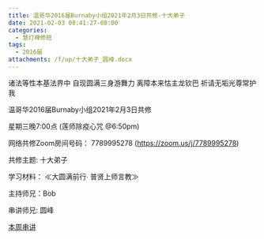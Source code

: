 ```yaml
---
title: 温哥华2016届Burnaby小组2021年2月3日共修-十大弟子
date: 2021-02-03 08:41:27-08:00
categories:
  - 慧灯禅修班
tags:
  - 2016届
attachments: /f/up/十大弟子_圆峰.docx
---
```

诸法等性本基法界中 自现圆满三身游舞力 离障本来怙主龙钦巴 祈请无垢光尊常护我

温哥华2016届Burnaby小组2021年2月3日共修 

星期三晚7:00点 (莲师除疫心咒 @6:50pm)

网络共修Zoom房间号码： 7789995278 (<https://zoom.us/j/7789995278>)

共修主题: 十大弟子


学习材料：
≪大圆满前行∙ 普贤上师言教≫ 　


主持师兄：Bob

串讲师兄: 圆峰

[本周串讲](https://s3.ca-central-1.wasabisys.com/hddata/f.huidengchanxiu.net/hdv/f/up/十大弟子_圆峰.docx)